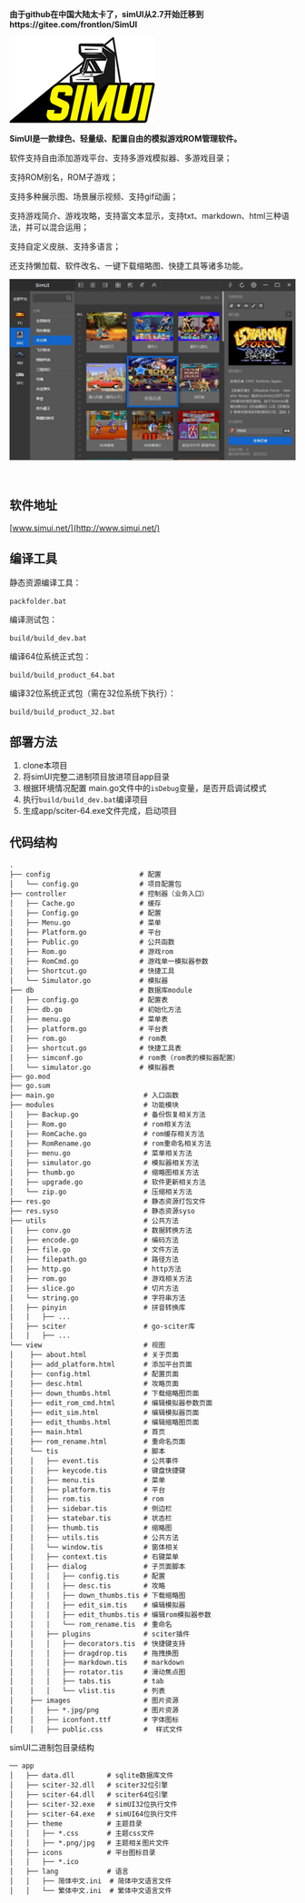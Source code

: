 **由于github在中国大陆太卡了，simUI从2.7开始迁移到https://gitee.com/frontlon/SimUI**



![](readme/logo.png)



**SimUI是一款绿色、轻量级、配置自由的模拟游戏ROM管理软件。**

软件支持自由添加游戏平台、支持多游戏模拟器、多游戏目录； 

支持ROM别名，ROM子游戏； 

支持多种展示图、场景展示视频、支持gif动画；  

支持游戏简介、游戏攻略，支持富文本显示，支持txt、markdown、html三种语法，并可以混合运用；  

支持自定义皮肤、支持多语言；

还支持懒加载、软件改名、一键下载缩略图、快捷工具等诸多功能。



![](readme/thumb.jpg)

&nbsp;
## 软件地址

[www.simui.net/](http://www.simui.net/)



## 编译工具

静态资源编译工具：

`packfolder.bat`

编译测试包：

`build/build_dev.bat`

编译64位系统正式包：

`build/build_product_64.bat`

编译32位系统正式包（需在32位系统下执行）：

`build/build_product_32.bat`



## 部署方法

1. clone本项目
2. 将simUI完整二进制项目放进项目app目录
3. 根据环境情况配置 main.go文件中的`isDebug`变量，是否开启调试模式
4. 执行`build/build_dev.bat`编译项目
5. 生成app/sciter-64.exe文件完成，启动项目



## 代码结构

```
.
├── config                      # 配置
│   └── config.go               # 项目配置包
├── controller                  # 控制器（业务入口）
│   ├── Cache.go                # 缓存
│   ├── Config.go               # 配置
│   ├── Menu.go                 # 菜单
│   ├── Platform.go             # 平台
│   ├── Public.go               # 公共函数
│   ├── Rom.go                  # 游戏rom
│   ├── RomCmd.go               # 游戏单一模拟器参数
│   ├── Shortcut.go             # 快捷工具
│   └── Simulator.go            # 模拟器
├── db                          # 数据库module
│   ├── config.go               # 配置表
│   ├── db.go                   # 初始化方法
│   ├── menu.go                 # 菜单表
│   ├── platform.go             # 平台表
│   ├── rom.go                  # rom表
│   ├── shortcut.go             # 快捷工具表
│   ├── simconf.go              # rom表（rom表的模拟器配置）
│   └── simulator.go            # 模拟器表
├── go.mod
├── go.sum
├── main.go                      # 入口函数
├── modules                      # 功能模块
│   ├── Backup.go                # 备份恢复相关方法
│   ├── Rom.go                   # rom相关方法
│   ├── RomCache.go              # rom缓存相关方法
│   ├── RomRename.go             # rom重命名相关方法
│   ├── menu.go                  # 菜单相关方法
│   ├── simulator.go             # 模拟器相关方法
│   ├── thumb.go                 # 缩略图相关方法
│   ├── upgrade.go               # 软件更新相关方法
│   └── zip.go                   # 压缩相关方法
├── res.go                       # 静态资源打包文件
├── res.syso                     # 静态资源syso
├── utils                        # 公共方法
│   ├── conv.go                  # 数据转换方法
│   ├── encode.go                # 编码方法
│   ├── file.go                  # 文件方法
│   ├── filepath.go              # 路径方法
│   ├── http.go                  # http方法
│   ├── rom.go                   # 游戏相关方法
│   ├── slice.go                 # 切片方法
│   └── string.go                # 字符串方法
│   ├── pinyin                   # 拼音转换库
│   │   ├── ...
│   ├── sciter                   # go-sciter库
│   │   ├── ...
└── view                         # 视图
│    ├── about.html              # 关于页面
│    ├── add_platform.html       # 添加平台页面
│    ├── config.html             # 配置页面
│    ├── desc.html               # 攻略页面
│    ├── down_thumbs.html        # 下载缩略图页面 
│    ├── edit_rom_cmd.html       # 编辑模拟器参数页面
│    ├── edit_sim.html           # 编辑模拟器页面
│    ├── edit_thumbs.html        # 编辑缩略图页面
│    ├── main.html               # 首页
│    ├── rom_rename.html         # 重命名页面
│    └── tis                     # 脚本
│    │   ├── event.tis           # 公共事件
│    │   ├── keycode.tis         # 键盘快捷键
│    │   ├── menu.tis            # 菜单
│    │   ├── platform.tis        # 平台
│    │   ├── rom.tis             # rom
│    │   ├── sidebar.tis         # 侧边栏
│    │   ├── statebar.tis        # 状态栏
│    │   ├── thumb.tis           # 缩略图
│    │   ├── utils.tis           # 公共方法
│    │   └── window.tis          # 窗体相关
│    │   ├── context.tis         # 右键菜单
│    │   ├── dialog              # 子页面脚本
│    │   │   ├── config.tis      # 配置
│    │   │   ├── desc.tis        # 攻略
│    │   │   ├── down_thumbs.tis # 下载缩略图
│    │   │   ├── edit_sim.tis    # 编辑模拟器
│    │   │   ├── edit_thumbs.tis # 编辑rom模拟器参数
│    │   │   └── rom_rename.tis  # 重命名
│    │   ├── plugins             # sciter插件
│    │   │   ├── decorators.tis  # 快捷键支持
│    │   │   ├── dragdrop.tis    # 拖拽换图
│    │   │   ├── markdown.tis    # markdown
│    │   │   ├── rotator.tis     # 滑动焦点图
│    │   │   ├── tabs.tis        # tab
│    │   │   └── vlist.tis       # 列表
│    ├── images                  # 图片资源
│    │   ├── *.jpg/png           # 图片资源
│    │   ├── iconfont.ttf        # 字体图标
│    │   ├── public.css          #  样式文件
```



simUI二进制包目录结构

```
── app
│   ├── data.dll        # sqlite数据库文件
│   ├── sciter-32.dll   # sciter32位引擎
│   ├── sciter-64.dll   # sciter64位引擎
│   ├── sciter-32.exe   # simUI32位执行文件
│   ├── sciter-64.exe   # simUI64位执行文件
│   ├── theme           # 主题目录
│   │   ├── *.css       # 主题css文件
│   │   ├── *.png/jpg   # 主题相关图片文件
│   ├── icons           # 平台图标目录
│   │   ├── *.ico
│   ├── lang            # 语言
│   │   ├── 简体中文.ini  # 简体中文语言文件
│   │   └── 繁体中文.ini  # 繁体中文语言文件
```

